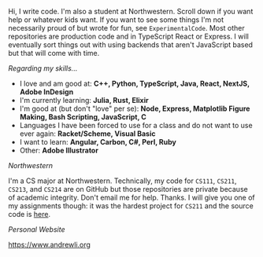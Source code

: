 Hi, I write code. I'm also a student at Northwestern. Scroll down if you want help or whatever kids want. If you want to see some things I'm not necessarily proud of but wrote for fun, see `ExperimentalCode`. Most other repositories are production code and in TypeScript React or Express. I will eventually sort things out with using backends that aren't JavaScript based but that will come with time.

_Regarding my skills..._

- I love and am good at: **C++, Python, TypeScript, Java, React, NextJS, Adobe InDesign**
- I'm currently learning: **Julia, Rust, Elixir**
- I'm good at (but don't "love" per se): **Node, Express, Matplotlib Figure Making, Bash Scripting, JavaScript, C**
- Languages I have been forced to use for a class and do not want to use ever again: **Racket/Scheme, Visual Basic**
- I want to learn: **Angular, Carbon, C#, Perl, Ruby**
- Other: **Adobe Illustrator**

_Northwestern_

I'm a CS major at Northwestern. Technically, my code for `CS111`, `CS211`, `CS213`, and `CS214` are on GitHub but those repositories are private because of academic integrity. Don't email me for help. Thanks. I will give you one of my assignments though: it was the hardest project for `CS211` and the source code is [here](https://www.youtube.com/watch?v=dQw4w9WgXcQ).

_Personal Website_

https://www.andrewli.org
